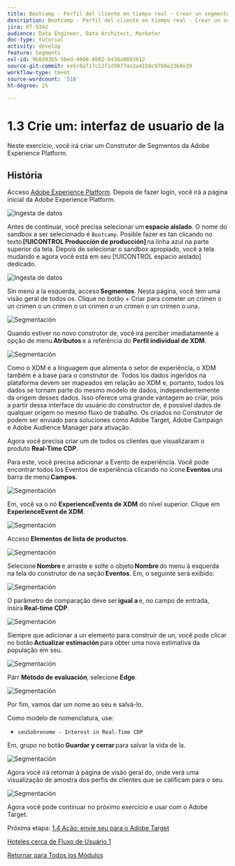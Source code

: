 ```yaml
---
title: Bootcamp - Perfil del cliente en tiempo real - Crear un segmento - UI - España
description: Bootcamp - Perfil del cliente en tiempo real - Crear un segmento - UI - España
jira: KT-5342
audience: Data Engineer, Data Architect, Marketer
doc-type: tutorial
activity: develop
feature: Segments
exl-id: 9b8d93b5-5bed-4600-8602-b438a0893612
source-git-commit: ee5c0af17c12f1d90774a3a4150c9788e2368e39
workflow-type: tm+mt
source-wordcount: '516'
ht-degree: 2%

---
```


# 1.3 Crie um: interfaz de usuario de la

Neste exercício, você irá criar um Construtor de Segmentos da Adobe Experience Platform.

## História

Acceso [Adobe Experience Platform](https://experience.adobe.com/platform). Depois de fazer login, você irá a página inicial da Adobe Experience Platform.

![Ingesta de datos](./images/home.png)

Antes de continuar, você precisa selecionar um **espacio aislado**. O nome do sandbox a ser selecionado é ``Bootcamp``. Posible fazer es tan clicando no texto **[!UICONTROL Producción de producción]** na linha azul na parte superior da tela. Depois de selecionar o sandbox apropiado, você a tela mudando e agora você está em seu [!UICONTROL espacio aislado] dedicado.

![Ingesta de datos](./images/sb1.png)

Sin menú a la esquerda, acceso **Segmentos**. Nesta página, você tem uma visão geral de todos os. Clique no botão + Criar para cometer un crimen o un crimen o un crimen o un crimen o un crimen o un crimen o una.

![Segmentación](./images/menuseg.png)

Quando estiver no novo construtor de, você irá perciber imediatamente a opção de menu **Atributos** e a referência do **Perfil individual de XDM**.

![Segmentación](./images/segmentationui.png)

Como o XDM é a linguagem que alimenta o setor de experiência, o XDM também é a base para o construtor de. Todos los dados ingeridos na plataforma devem ser mapeados em relação ao XDM e, portanto, todos los dados se tornam parte do mesmo modelo de dados, independientemente da origem desses dados. Isso oferece uma grande vantagem ao criar, pois a partir dessa interface do usuário do constructor de, é possível dados de qualquer origem no mesmo fluxo de trabalho. Os criados no Construtor de podem ser enviado para soluciones como Adobe Target, Adobe Campaign e Adobe Audience Manager para ativação.

Agora você precisa criar um de todos os clientes que visualizaram o produto **Real-Time CDP**.

Para este, você precisa adicionar a Evento de experiência. Você pode encontrar todos los Eventos de experiência clicando no ícone **Eventos** una barra de menú **Campos**.

![Segmentación](./images/findee.png)

Em, você va o nó **ExperienceEvents de XDM** do nível superior. Clique em **ExperienceEvent de XDM**.

![Segmentación](./images/see.png)

Acceso **Elementos de lista de productos**.

![Segmentación](./images/plitems.png)

Selecione **Nombre** e arraste e solte o objeto **Nombre** do menu à esquerda na tela do construtor de na seção **Eventos**. Em, o seguinte será exibido:

![Segmentación](./images/eewebpdtlname.png)

O parâmetro de comparação deve ser **igual a** e, no campo de entrada, insira **Real-time CDP**.

![Segmentación](./images/pv.png)

Siempre que adicionar a un elemento para construir de un, você pode clicar no botão **Actualizar estimación** para obter uma nova estimativa da população em seu.

![Segmentación](./images/refreshest.png)

Párr **Método de evaluación**, selecione **Edge**.

![Segmentación](./images/evedge.png)

Por fim, vamos dar um nome ao seu e salvá-lo.

Como modelo de nomenclatura, use:

- `seuSobrenome - Interest in Real-Time CDP`

Em, grupo no botão **Guardar y cerrar** para salvar la vida de la.

![Segmentación](./images/segmentname.png)

Agora você irá retornar à página de visão geral do, onde verá uma visualização de amostra dos perfis de clientes que se calificam para o seu.

![Segmentación](./images/savedsegment.png)

Agora você pode continuar no próximo exercício e usar com o Adobe Target.

Próxima etapa: [1.4 Ação: envie seu para o Adobe Target](./ex4.md)

[Hoteles cerca de Fluxo de Usuário 1](./uc1.md)

[Retornar para Todos los Módulos](../../overview.md)
